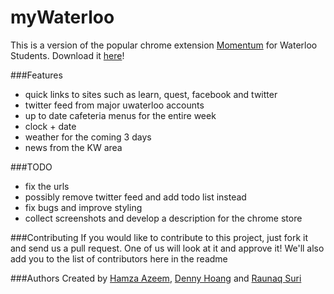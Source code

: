myWaterloo
============
This is a version of the popular chrome extension [Momentum](https://chrome.google.com/webstore/detail/momentum/laookkfknpbbblfpciffpaejjkokdgca?hl=en) for Waterloo Students. Download it [here](https://chrome.google.com/webstore/detail/mywaterloo/pfkjgdkkbepmadamhajdjcjkiellcjmd)!

###Features
- quick links to sites such as learn, quest, facebook and twitter
- twitter feed from major uwaterloo accounts
- up to date cafeteria menus for the entire week
- clock + date
- weather for the coming 3 days
- news from the KW area

###TODO
- fix the urls
- possibly remove twitter feed and add todo list instead
- fix bugs and improve styling
- collect screenshots and develop a description for the chrome store

###Contributing
If you would like to contribute to this project, just fork it and send us a pull request. One of us will look at it and approve it! We'll also add you to the list of contributors here in the readme

###Authors
Created by [Hamza Azeem](http://github.com/HamzaAzeem), [Denny Hoang](http://github.com/DennyHoang) and [Raunaq Suri](http://github.com/RaunaqSuri)

